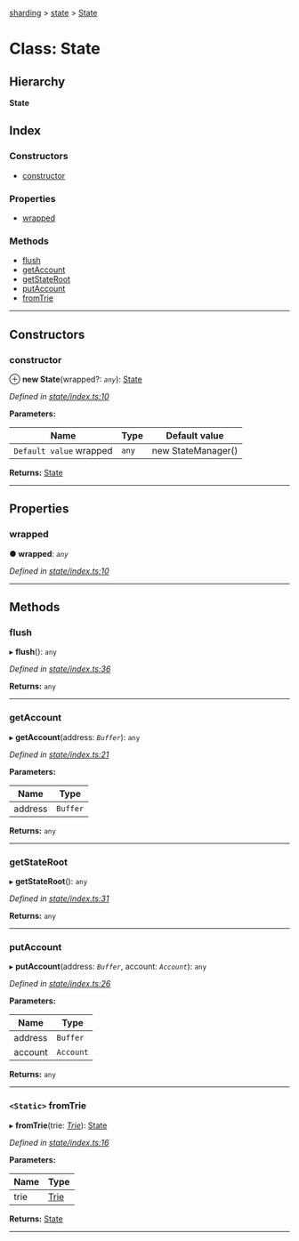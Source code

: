 [sharding](../README.md) > [state](../modules/state.md) > [State](../classes/state.state-1.md)

# Class: State

## Hierarchy

**State**

## Index

### Constructors

* [constructor](state.state-1.md#constructor)

### Properties

* [wrapped](state.state-1.md#wrapped)

### Methods

* [flush](state.state-1.md#flush)
* [getAccount](state.state-1.md#getaccount)
* [getStateRoot](state.state-1.md#getstateroot)
* [putAccount](state.state-1.md#putaccount)
* [fromTrie](state.state-1.md#fromtrie)

---

## Constructors

<a id="constructor"></a>

###  constructor

⊕ **new State**(wrapped?: *`any`*): [State](state.state-1.md)

*Defined in [state/index.ts:10](https://github.com/ethereumjs/sharding/blob/1ee551a/src/state/index.ts#L10)*

**Parameters:**

| Name | Type | Default value |
| ------ | ------ | ------ |
| `Default value` wrapped | `any` |  new StateManager() |

**Returns:** [State](state.state-1.md)

___

## Properties

<a id="wrapped"></a>

###  wrapped

**● wrapped**: *`any`*

*Defined in [state/index.ts:10](https://github.com/ethereumjs/sharding/blob/1ee551a/src/state/index.ts#L10)*

___

## Methods

<a id="flush"></a>

###  flush

▸ **flush**(): `any`

*Defined in [state/index.ts:36](https://github.com/ethereumjs/sharding/blob/1ee551a/src/state/index.ts#L36)*

**Returns:** `any`

___
<a id="getaccount"></a>

###  getAccount

▸ **getAccount**(address: *`Buffer`*): `any`

*Defined in [state/index.ts:21](https://github.com/ethereumjs/sharding/blob/1ee551a/src/state/index.ts#L21)*

**Parameters:**

| Name | Type |
| ------ | ------ |
| address | `Buffer` |

**Returns:** `any`

___
<a id="getstateroot"></a>

###  getStateRoot

▸ **getStateRoot**(): `any`

*Defined in [state/index.ts:31](https://github.com/ethereumjs/sharding/blob/1ee551a/src/state/index.ts#L31)*

**Returns:** `any`

___
<a id="putaccount"></a>

###  putAccount

▸ **putAccount**(address: *`Buffer`*, account: *`Account`*): `any`

*Defined in [state/index.ts:26](https://github.com/ethereumjs/sharding/blob/1ee551a/src/state/index.ts#L26)*

**Parameters:**

| Name | Type |
| ------ | ------ |
| address | `Buffer` |
| account | `Account` |

**Returns:** `any`

___
<a id="fromtrie"></a>

### `<Static>` fromTrie

▸ **fromTrie**(trie: *[Trie](trie.trie-1.md)*): [State](state.state-1.md)

*Defined in [state/index.ts:16](https://github.com/ethereumjs/sharding/blob/1ee551a/src/state/index.ts#L16)*

**Parameters:**

| Name | Type |
| ------ | ------ |
| trie | [Trie](trie.trie-1.md) |

**Returns:** [State](state.state-1.md)

___

